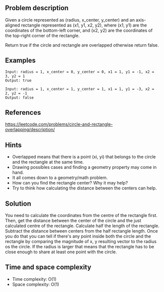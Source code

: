 <!-- index.md: a Markdown file with your problem. It must contain at least:
Description of the problem;
Reference (where did this problem come from - remember to always give credit to other people's work);
Hints;
Solution (without code);
Time and space complexity. -->

## Problem description

<!-- Description of the problem. -->
Given a circle represented as (radius, x_center, y_center) and an axis-aligned rectangle represented as (x1, y1, x2, y2), where (x1, y1) are the coordinates of the bottom-left corner, and (x2, y2) are the coordinates of the top-right corner of the rectangle.

Return true if the circle and rectangle are overlapped otherwise return false.

## Examples
<!-- Examples -->
```
Input: radius = 1, x_center = 0, y_center = 0, x1 = 1, y1 = -1, x2 = 3, y2 = 1
Output: true

Input: radius = 1, x_center = 1, y_center = 1, x1 = 1, y1 = -3, x2 = 2, y2 = -1
Output: false
```

## References

<!-- Where did this problem come from? -->
https://leetcode.com/problems/circle-and-rectangle-overlapping/description/

## Hints

<!-- Hints for solving the problem. -->
* Overlapped means that there is a point (xi, yi) that belongs to the circle and the rectangle at the same time.
* Drawing possibles cases and finding a geometry property may come in hand.
* It all comes down to a geometry/math problem.
* How can you find the rectangle center? Why it may help?
* Try to think how calculating the distance between the centers can help.

## Solution

<!-- Solution to the problem. -->
You need to calculate the coordinates from the centre of the rectangle first. Then, get the distance between the center of the circle and the just calculated centre of the rectangle. Calculate half the length of the rectangle. Subtract the distance between centers from the half rectangle length. Once you do that you can tell if there's any point inside both the circle and the rectangle by comparing the magnitude of x, y resulting vector to the radius os the circle. If the radius is larger that means that the rectangle has to be close enough to share at least one point with the circle.

## Time and space complexity

<!-- Time and space complexity of the solution. -->
* Time complexity: O(1)
* Space complexity: O(1)